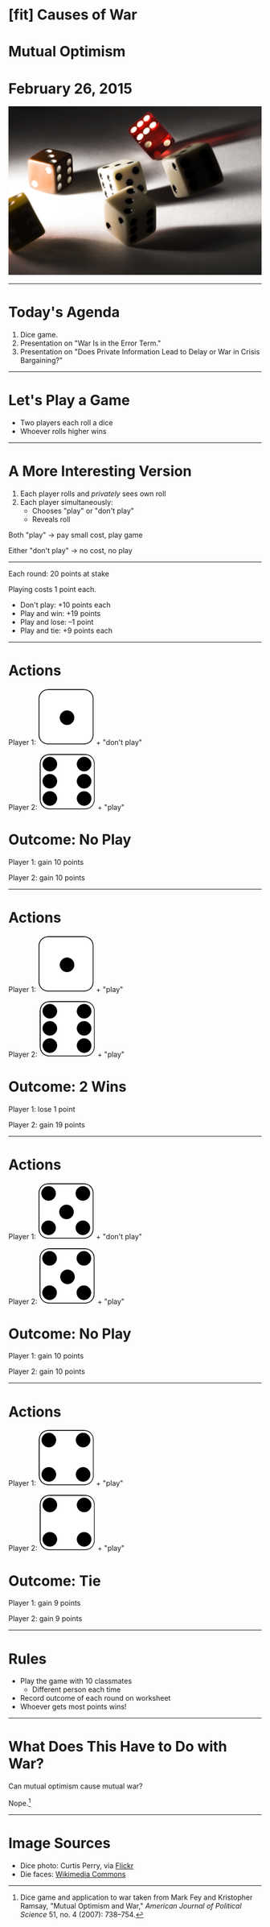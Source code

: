 # [fit] Causes of War
# Mutual Optimism
# February 26, 2015

![](img/dice.jpg)

---

# Today's Agenda

1. Dice game.
2. Presentation on "War Is in the Error Term."
3. Presentation on "Does Private Information Lead to Delay or War in Crisis Bargaining?"

---

# Let's Play a Game

* Two players each roll a dice
* Whoever rolls higher wins

---

# A More Interesting Version

1. Each player rolls and *privately* sees own roll
2. Each player simultaneously:
   * Chooses "play" or "don't play"
   * Reveals roll

Both "play" → pay small cost, play game

Either "don't play" → no cost, no play

---

Each round: 20 points at stake

Playing costs 1 point each.

* Don't play: +10 points each
* Play and win: +19 points
* Play and lose: –1 point
* Play and tie: +9 points each

---

# Actions

Player 1: ![inline 40%](img/die1.png) + "don't play"

Player 2: ![inline 40%](img/die6.png) + "play"

# Outcome: No Play

Player 1: gain 10 points

Player 2: gain 10 points

---

# Actions

Player 1: ![inline 40%](img/die1.png) + "play"

Player 2: ![inline 40%](img/die6.png) + "play"

# Outcome: 2 Wins

Player 1: lose 1 point

Player 2: gain 19 points

---

# Actions

Player 1: ![inline 40%](img/die5.png) + "don't play"

Player 2: ![inline 40%](img/die5.png) + "play"

# Outcome: No Play

Player 1: gain 10 points

Player 2: gain 10 points

---

# Actions

Player 1: ![inline 40%](img/die4.png) + "play"

Player 2: ![inline 40%](img/die4.png) + "play"

# Outcome: Tie

Player 1: gain 9 points

Player 2: gain 9 points

---

# Rules

* Play the game with 10 classmates
    * Different person each time
* Record outcome of each round on worksheet
* Whoever gets most points wins!

---

# What Does This Have to Do with War?

Can mutual optimism cause mutual war?

Nope.[^1]

[^1]: Dice game and application to war taken from Mark Fey and Kristopher Ramsay, "Mutual Optimism and War," *American Journal of Political Science* 51, no. 4 (2007): 738–754.

---

# Image Sources

* Dice photo: Curtis Perry, via [Flickr](https://flic.kr/p/cWV8x9)
* Die faces: [Wikimedia Commons](http://commons.wikimedia.org/wiki/File:Alea_1.png)
